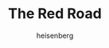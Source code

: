---
layout: post
type: tvserie
title: The Red Road
description: >-
  As linhas serão cruzadas quando a tragédia forçar dois homens, um ex-presidiário hipnotizante e um policial local em apuros, a enfrentar os segredos de seu passado. À medida que esses dois homens se veem cada vez mais comprometidos um com o outro, a vida de ambos rapidamente se desfaz.
author: heisenberg
overview: >-
  As linhas serão cruzadas quando a tragédia forçar dois homens, um ex-presidiário hipnotizante e um policial local em apuros, a enfrentar os segredos de seu passado. À medida que esses dois homens se veem cada vez mais comprometidos um com o outro, a vida de ambos rapidamente se desfaz.
poster_path: /hlUbfYYGmWfLwdCh2H78nRomSg1.jpg
tmdb_id: 57273
imdb_id: tt2505072
runtime: 1h
release_date: 2014-02-27T00:00:00.000Z
genres:
  - Drama
casts:
  - Martin Henderson
  - Jason Momoa
  - Julianne Nicholson
  - Tamara Tunie
  - Kiowa Gordon
  - Allie Gonino
crews:
  - Aaron Guzikowski
trailer: qt9dUBKOLHM
certification: 16
adult: false
vote_average: 6.9
vote_count: 25
qualitys:
  - 1080p
  - 720p
audios:
  - Português
  - Inglês
extensions:
  - mkv
  - mp4
---